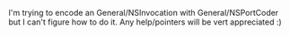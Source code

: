 
I'm trying to encode an General/NSInvocation with General/NSPortCoder but I can't figure how to do it. Any help/pointers will be vert appreciated :)